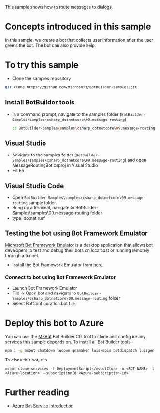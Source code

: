 ﻿This sample shows how to route messages to dialogs.
# Concepts introduced in this sample
In this sample, we create a bot that collects user information after the user greets the bot.  The bot can also provide help. 
# To try this sample
- Clone the samples repository
```bash
git clone https://github.com/Microsoft/botbuilder-samples.git
```
## Install BotBuilder tools
- In a command prompt, navigate to the samples folder (`BotBuilder-Samples\samples\csharp_dotnetcore\09.message-routing`) 
    ```bash
    cd BotBuilder-Samples\samples\csharp_dotnetcore\09.message-routing
    ```
## Visual Studio
- Navigate to the samples folder (`BotBuilder-Samples\samples\csharp_dotnetcore\09.message-routing`) and open MessageRoutingBot.csproj in Visual Studio 
- Hit F5
## Visual Studio Code
- Open `BotBuilder-Samples\samples\csharp_dotnetcore\09.message-routing` sample folder.
- Bring up a terminal, navigate to BotBuilder-Samples\samples\09.message-routing folder
- type 'dotnet run'
## Testing the bot using Bot Framework Emulator
[Microsoft Bot Framework Emulator](https://github.com/microsoft/botframework-emulator) is a desktop application that allows bot developers to test and debug their bots on localhost or running remotely through a tunnel.
- Install the Bot Framework Emulator from [here](https://aka.ms/botframeworkemulator).
### Connect to bot using Bot Framework Emulator
- Launch Bot Framework Emulator
- File -> Open bot and navigate to `BotBuilder-Samples\csharp_dotnetcore\09.message-routing` folder
- Select BotConfiguration.bot file
# Deploy this bot to Azure
You can use the [MSBot](https://github.com/microsoft/botbuilder-tools) Bot Builder CLI tool to clone and configure any services this sample depends on. 
To install all Bot Builder tools - 
```bash
npm i -g msbot chatdown ludown qnamaker luis-apis botdispatch luisgen
```
To clone this bot, run
```
msbot clone services -f DeploymentScripts/msbotClone -n <BOT-NAME> -l <Azure-location> --subscriptionId <Azure-subscription-id>
```
# Further reading
- [Azure Bot Service Introduction](https://docs.microsoft.com/en-us/azure/bot-service/bot-service-overview-introduction?view=azure-bot-service-4.0)
